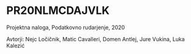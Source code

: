 # PR20NLMCDAJVLK
Projektna naloga, Podatkovno rudarjenje, 2020

Avtorji: Nejc Ločičnik, Matic Cavalleri, Domen Antlej, Jure Vukina, Luka Kalezić
